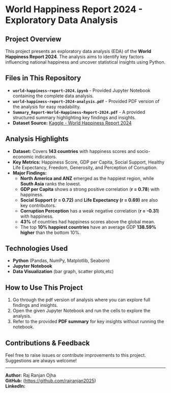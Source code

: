 # World Happiness Report 2024 - Exploratory Data Analysis

## Project Overview
This project presents an exploratory data analysis (EDA) of the **World Happiness Report 2024**. The analysis aims to identify key factors influencing national happiness and uncover statistical insights using Python.

## Files in This Repository
- **`world-happiness-report-2024.ipynb`** - Provided Jupyter Notebook containing the complete data analysis.
- **`world-happiness-report-2024-analysis.pdf`** - Provided PDF version of the analysis for easy readability.
- **`Summary_Report-World-Happiness-Report-2024.pdf`** - A provided structured summary highlighting key findings and insights.
- **Dataset Source:** [Kaggle - World Happiness Report 2024](/kaggle/input/world-happiness-report-2024-yearly-updated)

## Analysis Highlights
- **Dataset:** Covers **143 countries** with happiness scores and socio-economic indicators.
- **Key Metrics:** Happiness Score, GDP per Capita, Social Support, Healthy Life Expectancy, Freedom, Generosity, and Perception of Corruption.
- **Major Findings:**
  - **North America and ANZ** emerged as the happiest region, while **South Asia** ranks the lowest.
  - **GDP per Capita** shows a strong positive correlation (**r = 0.78**) with happiness.
  - **Social Support (r = 0.72)** and **Life Expectancy (r = 0.69)** are also key contributors.
  - **Corruption Perception** has a weak negative correlation (**r = -0.31**) with happiness.
  - **43%** of countries had happiness scores above the global mean.
  - The top **10% happiest countries** have an average GDP **138.59% higher** than the bottom 10%.

## Technologies Used
- **Python** (Pandas, NumPy, Matplotlib, Seaborn)
- **Jupyter Notebook**
- **Data Visualization** (bar graph, scatter plots,etc)

## How to Use This Project
1. Go through the pdf version of analysis where you can explore full findings and insights.
2. Open the given Jupyter Notebook and run the cells to explore the analysis.
3. Refer to the provided **PDF summary** for key insights without running the notebook.

## Contributions & Feedback
Feel free to raise issues or contribute improvements to this project. Suggestions are always welcome!

---
**Author:** Raj Ranjan Ojha  
**GitHub:** (https://github.com/rajranjan2025)  
**LinkedIn:**  

